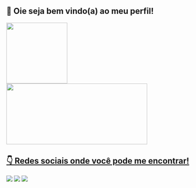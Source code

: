 ## 👋 Oie seja bem vindo(a) ao meu perfil!

 <div>
  <a href="https://github.com/kelianecavalcante">
  <img height="160em" src="https://github-readme-stats.vercel.app/api?username=kelianecavalcante&show_icons=true&theme=dark&include_all_commits=true&count_private=true"/>   
  <img height="160em" width="370em" src="https://github-readme-stats.vercel.app/api/top-langs/?username=kelianecavalcante&layout=compact&langs_count=7&theme=dark"/>
</div>
  
   ## 👇 Redes sociais onde você pode me encontrar! 
 
<div>
 
  <a href="https://instagram.com/kelianecavalcante" target="_blank"><img src="https://img.shields.io/badge/-Instagram-%23E4405F?style=for-the-badge&logo=instagram&logoColor=white" target="_blank"></a> 
  <a href="https://www.linkedin.com/in/keliane-cavalcante-dos-santos-a37627132/" target="_blank"><img src="https://img.shields.io/badge/-LinkedIn-%230077B5?style=for-the-badge&logo=linkedin&logoColor=white" target="_blank"></a> 
 <a href ="mailto:kellisantos023@gmail.com"><img src="https://img.shields.io/badge/Gmail-D14836?style=for-the-badge&logo=gmail&logoColor=white" target="_blank"></a>
 
</div>














